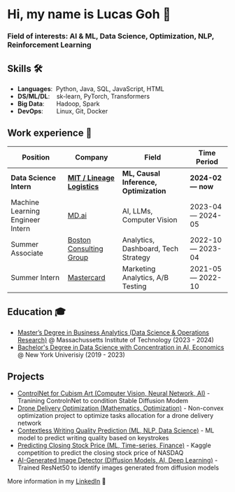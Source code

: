 # Hi, my name is Lucas Goh 🤗

### **Field of interests**: AI & ML, Data Science, Optimization, NLP, Reinforcement Learning

## Skills 🛠️
- **Languages**:&nbsp;                         Python, Java, SQL, JavaScript, HTML
- **DS/ML/DL**:  &nbsp;&nbsp;                  sk-learn, PyTorch, Transformers
- **Big Data**: &nbsp;&nbsp;&nbsp;&nbsp;&nbsp; Hadoop, Spark
- **DevOps**:    &nbsp;&nbsp;&nbsp;&nbsp;      Linux, Git, Docker

## Work experience 👔
| Position            | Company                                             | Field                            | Time Period       |
| ----------------------- | --------------------------                          | -------------------------------- | ----------------- |
| **Data Science Intern** | **[MIT / Lineage Logistics](https://www.onelineage.com/)** | **ML, Causal Inference, Optimization**  | **2024-02 — now** |
| Machine Learning Engineer Intern | [MD.ai](https://md.ai/)                    | AI, LLMs, Computer Vision           | 2023-04 — 2024-05 |
| Summer Associate        | [Boston Consulting Group](https://www.bcg.com/)     | Analytics, Dashboard, Tech Strategy        | 2022-10 — 2023-04 |
| Summer Intern           | [Mastercard](https://www.mastercard.us/en-us.html)  | Marketing Analytics, A/B Testing | 2021-05 — 2022-10 |

## Education 🎓
- [Master’s Degree in Business Analytics (Data Science & Operations Research)](https://cdn.cdo.mit.edu/wp-content/uploads/sites/67/2024/04/MBAn-Employment-Report-2023.pdf) @ Massachussetts Institute of Technology (2023 - 2024)
- [Bachelor's Degree in Data Science with Concentration in AI, Economics](https://bulletins.nyu.edu/undergraduate/arts-science/programs/data-science-ba/#curriculumtext) @ New York Univerisiy (2019 - 2023)

## Projects 
- [ControlNet for Cubism Art (Computer Vision, Neural Network, AI)](https://github.com/zwg210/controlnet-sm/blob/main/training_controlnet_for_cubism_art_final_report-compressed.pdf) - Tranining ControlnNet to condition Stable Diffusion Modem
- [Drone Delivery Optimization (Mathematics, Optimization)](https://github.com/zwg210/drone_delivery_optimization/blob/main/drone_delivery_optimization_vFinal.pdf) - Non-convex optimization project to optimize tasks allocation for a drone delivery network
- [Contextless Writing Quality Prediction (ML, NLP, Data Science)](https://github.com/zwg210/contextless-writing-quality-prediction/blob/main/Writing%20Quality%20Prediction_Final_Report.pdf) - ML model to predict writing quality based on keystrokes
- [Predicting Closing Stock Price (ML, Time-series, Finance)](https://github.com/zwg210/closing-stock-price-prediction/blob/main/NASDAQ_Closing_Stock_Price_Prediction_Report_vFinal.pdf) - Kaggle competition to predict the closing stock price of NASDAQ
- [AI-Generated Image Detector (Diffusion Models, AI, Deep Learning)](https://github.com/zwg210/ai-images-detector/blob/main/AI-Generated%20Image%20Detector_vFinal.pdf) - Trained ResNet50 to identify images generated from diffusion models

More information in my [LinkedIn](https://www.linkedin.com/in/lucas-goh/) 🚀
